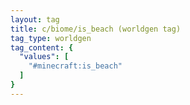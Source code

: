 ```yaml
---
layout: tag
title: c/biome/is_beach (worldgen tag)
tag_type: worldgen
tag_content: {
  "values": [
    "#minecraft:is_beach"
  ]
}
---
```

